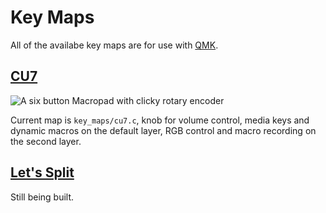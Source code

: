 # Key Maps

All of the availabe key maps are for use with [QMK](https://github.com/qmk).

## [CU7](https://caps-unlocked.com/cu7/)
![A six button Macropad with clicky rotary encoder](https://cdn11.bigcommerce.com/s-vdedjo0w46/images/stencil/900x900/products/293/2505/cu7.197__89763.1606825949.png?c=2)

Current map is `key_maps/cu7.c`, knob for volume control, media keys and dynamic macros on the default layer, RGB control and macro recording on the second layer.

## [Let's Split](https://mechboards.co.uk/shop/kits/lets-split-kit/#pcb)

Still being built.